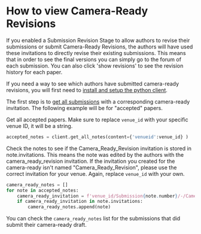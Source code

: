 # How to view Camera-Ready Revisions

If you enabled a Submission Revision Stage to allow authors to revise their submissions or submit Camera-Ready Revisions, the authors will have used these invitations to directly revise their existing submissions. This means that in order to see the final versions you can simply go to the forum of each submission. You can also click 'show revisions'  to see the revision history for each paper.&#x20;

If you need a way to see which authors have submitted camera-ready revisions, you will first need to [install and setup the python client](../../getting-started/using-the-api/installing-and-instantiating-the-python-client.md).

The first step is to [get all submissions](how-to-get-all-submissions.md) with a corresponding camera-ready invitation. The following example will be for "accepted" papers.&#x20;

Get all accepted papers. Make sure to replace `venue_id` with your specific venue ID, it will be a string.

```python
accepted_notes = client.get_all_notes(content={'venueid':venue_id} )
```

Check the notes to see if the Camera\_Ready\_Revision invitation is stored in note.invitations. This means the note was edited by the authors with the camera\_ready\_revision invitation. If the invitation you created for the camera-ready isn't named "Camera\_Ready\_Revision", please use the correct invitation for your venue. Again, replace `venue_id` with your own.

```python
camera_ready_notes = []
for note in accepted_notes:
    camera_ready_invitation = f'venue_id/Submission{note.number}/-/Camera_Ready_Revision'
    if camera_ready_invitation in note.invitations:
        camera_ready_notes.append(note)
```

You can check the `camera_ready_notes` list for the submissions that did submit their camera-ready draft.
